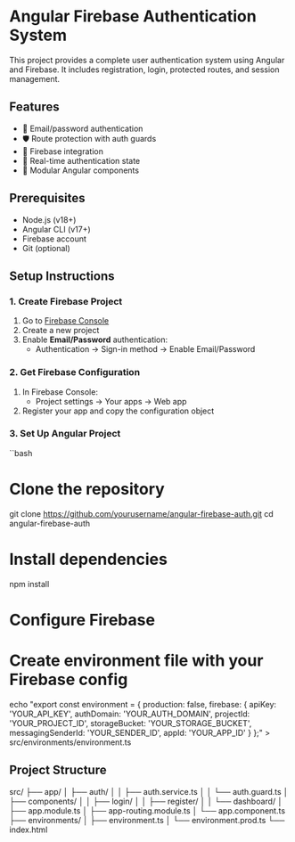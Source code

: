# Angular Firebase Authentication System

This project provides a complete user authentication system using Angular and Firebase. It includes registration, login, protected routes, and session management.

## Features

- 🔐 Email/password authentication  
- 🛡️ Route protection with auth guards  
- 📱 Firebase integration  
- 🔄 Real-time authentication state  
- 🧩 Modular Angular components  

## Prerequisites

- Node.js (v18+)  
- Angular CLI (v17+)  
- Firebase account  
- Git (optional)  

## Setup Instructions

### 1. Create Firebase Project
1. Go to [Firebase Console](https://console.firebase.google.com/)  
2. Create a new project  
3. Enable **Email/Password** authentication:  
   - Authentication → Sign-in method → Enable Email/Password  

### 2. Get Firebase Configuration
1. In Firebase Console:  
   - Project settings → Your apps → Web app  
2. Register your app and copy the configuration object  

### 3. Set Up Angular Project
``bash
# Clone the repository
git clone https://github.com/yourusername/angular-firebase-auth.git
cd angular-firebase-auth

# Install dependencies
npm install

# Configure Firebase
# Create environment file with your Firebase config
echo "export const environment = {
  production: false,
  firebase: {
    apiKey: 'YOUR_API_KEY',
    authDomain: 'YOUR_AUTH_DOMAIN',
    projectId: 'YOUR_PROJECT_ID',
    storageBucket: 'YOUR_STORAGE_BUCKET',
    messagingSenderId: 'YOUR_SENDER_ID',
    appId: 'YOUR_APP_ID'
  }
};" > src/environments/environment.ts




## Project Structure
src/
├── app/
│   ├── auth/
│   │   ├── auth.service.ts
│   │   └── auth.guard.ts
│   ├── components/
│   │   ├── login/
│   │   ├── register/
│   │   └── dashboard/
│   ├── app.module.ts
│   ├── app-routing.module.ts
│   └── app.component.ts
├── environments/
│   ├── environment.ts
│   └── environment.prod.ts
└── index.html

